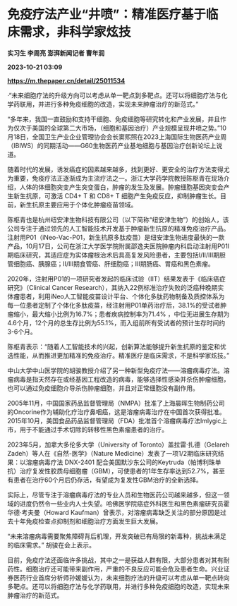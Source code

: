 # 免疫疗法产业“井喷”：精准医疗基于临床需求，非科学家炫技
**实习生 李周亮 澎湃新闻记者 曹年润**

**2023-10-21 03:09**

**https://m.thepaper.cn/detail/25011534**

·“未来细胞疗法的升级方向可以考虑从单一靶点到多靶点。还可以将细胞疗法与化学药联用，并进行多种免疫细胞的改造，实现未来肿瘤治疗的新范式。”

“多年来，我国一直鼓励和支持干细胞、免疫细胞等研究转化和产业发展，并且作为仅次于美国的全球第二大市场，（细胞和基因治疗）产业规模呈现井喷之势。”10月18日，全国卫生产业企业管理协会会长窦熙照在2023上海国际生物医药产业周（IBIWS）的同期活动——G60生物医药产业基地细胞与基因治疗创新论坛上说道。

随着时代的发展，诱发癌症的因素越来越多，找到更好、更安全的治疗方法变得尤为重要，免疫疗法正逐渐成为主流疗法之一。浙江大学药学院教授陈枢青在现场介绍，人体的体细胞突变产生突变蛋白，肿瘤的发生及发展。肿瘤细胞基因突变会产生新生抗原，可激活 CD4+ T 和 CD8+ T 细胞产生免疫反应，抑制肿瘤生长。目前，新生抗原主要应用于个体化肿瘤疫苗领域。

陈枢青也是杭州纽安津生物科技有限公司（以下简称“纽安津生物”）的创始人，该公司专注于通过领先的人工智能技术开发基于肿瘤新生抗原的精准免疫治疗产品。注射用P01（iNeo-Vac-P01，新生抗原多肽疫苗）是纽安津生物进度最快的一款产品，10月17日，公司在浙江大学医学院附属邵逸夫医院肿瘤内科启动注射用P01I期临床研究，其适应症为实体瘤根治术后具高复发风险患者，主要包括I/II/III期胆管细胞癌、胰腺癌；II/III期食管癌、肝细胞癌；III期肠癌、胃癌和黑色素瘤。

2020年，注射用P01的一项研究者发起的临床试验（IIT）结果发表于《临床癌症研究》（Clinical Cancer Research），其纳入22例标准治疗失败的泛癌种晚期实体瘤患者，利用iNeo人工智能疫苗设计平台、个体化多肽药物制备及质控体系为每一位患者定制了个体化多肽疫苗，经注射用P01单药治疗后，38.1%的受试者肿瘤缩小，最大缩小比例为16.7%；患者疾病控制率为71.4% ，中位无进展生存期为4.6个月，12个月的总生存比例为55.1%，而入组前所有受试者的预计生存时间约3-6个月。

陈枢青表示：“随着人工智能技术的兴起，创新算法能够提升新生抗原的鉴定和优选性能，从而推进更加精准的免疫治疗。精准医疗是临床需求，不是科学家炫技。”

中山大学中山医学院的胡骏教授介绍了另一种新型免疫疗法——溶瘤病毒疗法。溶瘤病毒是指天然存在或经基因工程改造的病毒，能够选择性感染并杀伤肿瘤细胞，也可以通过免疫细胞介导杀伤肿瘤细胞，并且对正常细胞没有副作用。

2005年11月，中国国家药品监督管理局（NMPA）批准了上海晨晖生物制药公司的Oncorine作为辅助化疗治疗鼻咽癌，这是溶瘤病毒治疗在中国首次获得批准。2015年10月，美国食品药品监督管理局（FDA）批准首个溶瘤病毒疗法Imlygic上市，用于不能通过手术切除的转移性黑色素瘤患者的治疗。

2023年5月，加拿大多伦多大学（University of Toronto）盖拉雷·扎德（Gelareh Zadeh）等人在《自然-医学》（Nature Medicine）发表了一项1/2期临床研究结果：以溶瘤病毒疗法 DNX-2401 配合美国默沙东公司的Keytruda（帕博利珠单抗）治疗复发性胶质母细胞瘤（GBM），可使患者的1年生存率达到52.7%，甚至有患者在治疗60个月后仍存活，有望成为复发性GBM治疗的全新选择。

实际上，尽管专注于溶瘤病毒疗法的专业人员和生物医药公司越来越多，但这一领域的进度仍然令一些业内人士失望。哈佛医学院癌症外科医生和黑色素瘤研究员霍华德·考夫曼（Howard Kaufman）曾表示，对溶瘤病毒缺乏关注的部分原因是过去十年免疫检查点抑制剂和细胞治疗方面发生巨大发展。

“未来溶瘤病毒需要聚焦障碍背后机理，开发突破已有局限的新毒种，挑战未满足的临床需求。” 胡骏在会上表示。

目前，免疫疗法还面临许多挑战，其中之一是获益人群有限，大部分患者对其有耐药性。细胞治疗还可能带来副作用，严重的不良反应可能会危及患者生命。兴业证券医药行业首席分析师孙媛媛认为，未来细胞疗法的升级可以考虑从单一靶点转向多靶点。还可以将细胞疗法与化学药联用，并进行多种免疫细胞的改造，实现未来肿瘤治疗的新范式。